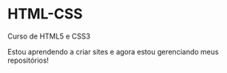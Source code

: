 # HTML-CSS
 Curso de HTML5 e CSS3


Estou aprendendo a criar sites e agora estou gerenciando meus repositórios!